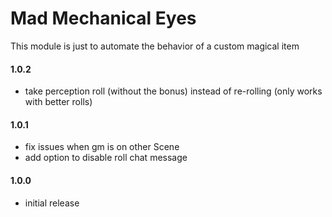 # Mad Mechanical Eyes

This module is just to automate the behavior of a custom magical item

#### 1.0.2
* take perception roll (without the bonus) instead of re-rolling (only works with better rolls)

#### 1.0.1
* fix issues when gm is on other Scene
* add option to disable roll chat message

#### 1.0.0
* initial release